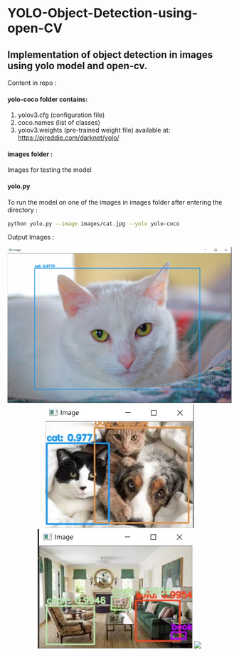# YOLO-Object-Detection-using-open-CV

## Implementation of object detection in images using yolo model and open-cv.

Content in repo :

#### yolo-coco folder contains:
1. yolov3.cfg (configuration file)
2. coco.names (list of classes)
3. yolov3.weights (pre-trained weight file) available at: 
https://pjreddie.com/darknet/yolo/

#### images folder :
Images for testing the model

#### yolo.py 


To run the model on one of the images in images folder after entering the directory :

```bash 
python yolo.py --image images/cat.jpg --yolo yolo-coco
```

Output Images :
<p align="center">
  <img src="output/cat_output.jpg" >

  <img src="output/dogs_cats_output.JPG" >
  
  <img src="output/living_room_output.JPG" >
  
  <img src="living_room2_output.JPG" >
    
</p>
